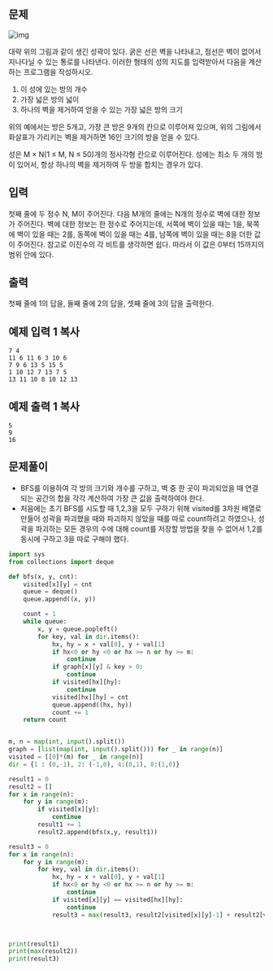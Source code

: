 ## 문제

![img](https://www.acmicpc.net/JudgeOnline/upload/201008/cas.PNG)

대략 위의 그림과 같이 생긴 성곽이 있다. 굵은 선은 벽을 나타내고, 점선은 벽이 없어서 지나다닐 수 있는 통로를 나타낸다. 이러한 형태의 성의 지도를 입력받아서 다음을 계산하는 프로그램을 작성하시오.

1. 이 성에 있는 방의 개수
2. 가장 넓은 방의 넓이
3. 하나의 벽을 제거하여 얻을 수 있는 가장 넓은 방의 크기

위의 예에서는 방은 5개고, 가장 큰 방은 9개의 칸으로 이루어져 있으며, 위의 그림에서 화살표가 가리키는 벽을 제거하면 16인 크기의 방을 얻을 수 있다.

성은 M × N(1 ≤ M, N ≤ 50)개의 정사각형 칸으로 이루어진다. 성에는 최소 두 개의 방이 있어서, 항상 하나의 벽을 제거하여 두 방을 합치는 경우가 있다.

## 입력

첫째 줄에 두 정수 N, M이 주어진다. 다음 M개의 줄에는 N개의 정수로 벽에 대한 정보가 주어진다. 벽에 대한 정보는 한 정수로 주어지는데, 서쪽에 벽이 있을 때는 1을, 북쪽에 벽이 있을 때는 2를, 동쪽에 벽이 있을 때는 4를, 남쪽에 벽이 있을 때는 8을 더한 값이 주어진다. 참고로 이진수의 각 비트를 생각하면 쉽다. 따라서 이 값은 0부터 15까지의 범위 안에 있다.

## 출력

첫째 줄에 1의 답을, 둘째 줄에 2의 답을, 셋째 줄에 3의 답을 출력한다.

## 예제 입력 1 복사

```
7 4
11 6 11 6 3 10 6
7 9 6 13 5 15 5
1 10 12 7 13 7 5
13 11 10 8 10 12 13
```

## 예제 출력 1 복사

```
5
9
16
```

## 문제풀이
- BFS를 이용하여 각 방의 크기와 개수를 구하고, 벽 중 한 곳이 파괴되었을 때 연결되는 공간의 합을 각각 계산하여 가장 큰 값을 출력하여야 한다.
- 처음에는 초기 BFS를 시도할 때 1,2,3을 모두 구하기 위해 visited를 3차원 배열로 만들어 성곽을 파괴했을 때와 파괴하지 않았을 때를 따로 count하려고 하였으나, 성곽을 파괴하는 모든 경우의 수에 대해 count를 저장할 방법을 찾을 수 없어서 1,2를 동시에 구하고 3을 따로 구해야 했다.

```python
import sys
from collections import deque

def bfs(x, y, cnt):
    visited[x][y] = cnt
    queue = deque()
    queue.append((x, y))

    count = 1
    while queue:
        x, y = queue.popleft()
        for key, val in dir.items():
            hx, hy = x + val[0], y + val[1]
            if hx<0 or hy <0 or hx >= n or hy >= m:
                continue
            if graph[x][y] & key > 0:
                continue
            if visited[hx][hy]:
                continue
            visited[hx][hy] = cnt
            queue.append((hx, hy))
            count += 1
    return count


m, n = map(int, input().split())
graph = [list(map(int, input().split())) for _ in range(n)]
visited = [[0]*(m) for _ in range(n)]
dir = {1 : (0,-1), 2: (-1,0), 4:(0,1), 8:(1,0)}

result1 = 0
result2 = []
for x in range(n):
    for y in range(m):
        if visited[x][y]:
            continue
        result1 += 1
        result2.append(bfs(x,y, result1))

result3 = 0
for x in range(n):
    for y in range(m):
        for key, val in dir.items():
            hx, hy = x + val[0], y + val[1]
            if hx<0 or hy <0 or hx >= n or hy >= m:
                continue
            if visited[x][y] == visited[hx][hy]:
                continue
            result3 = max(result3, result2[visited[x][y]-1] + result2[visited[hx][hy]-1])



print(result1)
print(max(result2))
print(result3)

```
